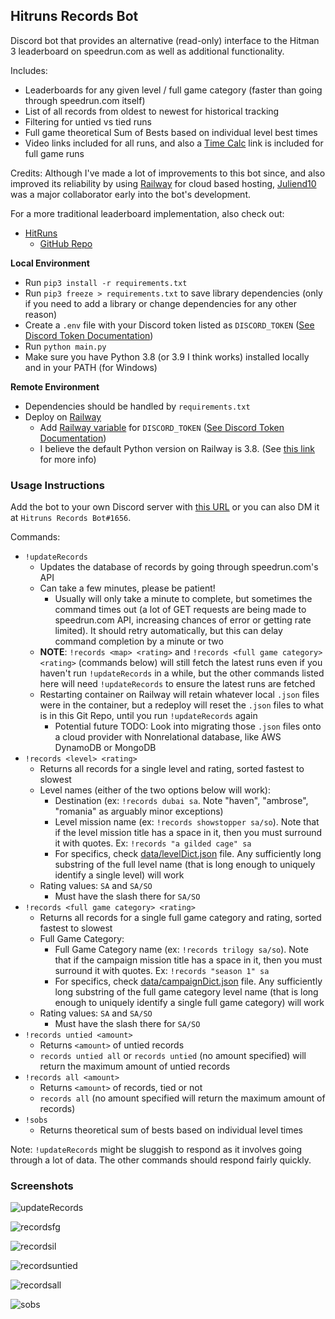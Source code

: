 ## Hitruns Records Bot

Discord bot that provides an alternative (read-only) interface to the Hitman 3 leaderboard on speedrun.com as well as additional functionality.

Includes:

- Leaderboards for any given level / full game category (faster than going through speedrun.com itself)
- List of all records from oldest to newest for historical tracking
- Filtering for untied vs tied runs
- Full game theoretical Sum of Bests based on individual level best times
- Video links included for all runs, and also a [Time Calc](https://solderq35.github.io/fg-time-calc/) link is included for full game runs

Credits: Although I've made a lot of improvements to this bot since, and also improved its reliability by using [Railway](https://railway.app/) for cloud based hosting, [Juliend10](https://www.speedrun.com/users/juliend10) was a major collaborator early into the bot's development.

For a more traditional leaderboard implementation, also check out:

- [HitRuns](https://hitruns.vercel.app/)
  - [GitHub Repo](https://github.com/solderq35/hitruns)

**Local Environment**

- Run `pip3 install -r requirements.txt`
- Run `pip3 freeze > requirements.txt` to save library dependencies (only if you need to add a library or change dependencies for any other reason)
- Create a `.env` file with your Discord token listed as `DISCORD_TOKEN` ([See Discord Token Documentation](https://docs.discordbotstudio.org/setting-up-dbs/finding-your-bot-token))
- Run `python main.py`
- Make sure you have Python 3.8 (or 3.9 I think works) installed locally and in your PATH (for Windows)

**Remote Environment**

- Dependencies should be handled by `requirements.txt`
- Deploy on [Railway](https://railway.app/)
  - Add [Railway variable](https://docs.railway.app/develop/variables) for `DISCORD_TOKEN` ([See Discord Token Documentation](https://docs.discordbotstudio.org/setting-up-dbs/finding-your-bot-token))
  - I believe the default Python version on Railway is 3.8. (See [this link](https://nixpacks.com/docs/providers/python) for more info)

### Usage Instructions

Add the bot to your own Discord server with [this URL](https://discord.com/api/oauth2/authorize?client_id=1048593224735932508&permissions=2147486720&scope=bot%20applications.commands) or you can also DM it at `Hitruns Records Bot#1656`.

Commands:

- `!updateRecords`
  - Updates the database of records by going through speedrun.com's API
  - Can take a few minutes, please be patient!
    - Usually will only take a minute to complete, but sometimes the command times out (a lot of GET requests are being made to speedrun.com API, increasing chances of error or getting rate limited). It should retry automatically, but this can delay command completion by a minute or two
  - **NOTE**: `!records <map> <rating>` and `!records <full game category> <rating>` (commands below) will still fetch the latest runs even if you haven't run `!updateRecords` in a while, but the other commands listed here will need `!updateRecords` to ensure the latest runs are fetched
  - Restarting container on Railway will retain whatever local `.json` files were in the container, but a redeploy will reset the `.json` files to what is in this Git Repo, until you run `!updateRecords` again
    - Potential future TODO: Look into migrating those `.json` files onto a cloud provider with Nonrelational database, like AWS DynamoDB or MongoDB
- `!records <level> <rating>`
  - Returns all records for a single level and rating, sorted fastest to slowest
  - Level names (either of the two options below will work):
    - Destination (ex: `!records dubai sa`. Note "haven", "ambrose", "romania" as arguably minor exceptions)
    - Level mission name (ex: `!records showstopper sa/so`). Note that if the level mission title has a space in it, then you must surround it with quotes. Ex: `!records "a gilded cage" sa`
    - For specifics, check [data/levelDict.json](data/levelDict.json) file. Any sufficiently long substring of the full level name (that is long enough to uniquely identify a single level) will work
  - Rating values: `SA` and `SA/SO`
    - Must have the slash there for `SA/SO`
- `!records <full game category> <rating>`
  - Returns all records for a single full game category and rating, sorted fastest to slowest
  - Full Game Category:
    - Full Game Category name (ex: `!records trilogy sa/so`). Note that if the campaign mission title has a space in it, then you must surround it with quotes. Ex: `!records "season 1" sa`
    - For specifics, check [data/campaignDict.json](data/campaignDict.json) file. Any sufficiently long substring of the full game category level name (that is long enough to uniquely identify a single full game category) will work
  - Rating values: `SA` and `SA/SO`
    - Must have the slash there for `SA/SO`
- `!records untied <amount>`
  - Returns `<amount>` of untied records
  - `records untied all` or `records untied` (no amount specified) will return the maximum amount of untied records
- `!records all <amount>`
  - Returns `<amount>` of records, tied or not
  - `records all` (no amount specified will return the maximum amount of records)
- `!sobs`
  - Returns theoretical sum of bests based on individual level times

Note: `!updateRecords` might be sluggish to respond as it involves going through a lot of data. The other commands should respond fairly quickly.

### Screenshots

![updateRecords](https://media.discordapp.net/attachments/1018323831468851202/1048705618078351380/image.png)

![recordsfg](https://media.discordapp.net/attachments/1018323831468851202/1049091135022317589/image.png)

![recordsil](https://media.discordapp.net/attachments/1018323831468851202/1049091366594019438/image.png)

![recordsuntied](https://media.discordapp.net/attachments/1018323831468851202/1049090686437294242/image.png)

![recordsall](https://media.discordapp.net/attachments/1018323831468851202/1049090785984909362/image.png)

![sobs](https://media.discordapp.net/attachments/1018323831468851202/1048705959893139526/image.png)
